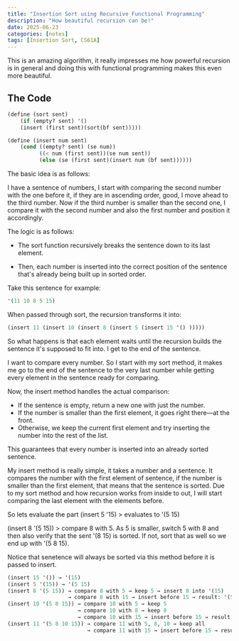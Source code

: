 ```yaml
---
title: "Insertion Sort using Recursive Functional Programming"
description: "How beautiful recursion can be!"
date: 2025-06-23
categories: [notes]
tags: [Insertion Sort, CS61A]
---
```


This is an amazing algorithm, it really impresses me how powerful recursion is in general and doing this with functional programming makes this even more beautiful.

## The Code

```scheme
(define (sort sent)
    (if (empty? sent) '()
    (insert (first sent)(sort(bf sent)))))

(define (insert num sent)
    (cond ((empty? sent) (se num))
          ((< num (first sent))(se num sent))
          (else (se (first sent)(insert num (bf sent))))))
```

The basic idea is as follows:

I have a sentence of numbers, I start with comparing the second number with the one before it, if they are in ascending order, good, I move ahead to the third number.
Now if the third number is smaller than the second one, I compare it with the second number and also the first number and position it accordingly.

The logic is as follows:

- The sort function recursively breaks the sentence down to its last element.

- Then, each number is inserted into the correct position of the sentence that's already being built up in sorted order.

Take this sentence for example:

```scheme
'(11 10 8 5 15)
```

When passed through sort, the recursion transforms it into:

```scheme
(insert 11 (insert 10 (insert 8 (insert 5 (insert 15 '() )))))
```

So what happens is that each element waits until the recursion builds the sentence it's supposed to fit into. I get to the end of the sentence.

I want to compare every number. So I start with my sort method, it makes me go to the end of the sentence to the very last number while getting every element in the sentence ready for comparing.

Now, the insert method handles the actual comparison:

- If the sentence is empty, return a new one with just the number.
- If the number is smaller than the first element, it goes right there—at the front.
- Otherwise, we keep the current first element and try inserting the number into the rest of the list.

This guarantees that every number is inserted into an already sorted sentence.

My insert method is really simple, it takes a number and a sentence. It compares the number with the first element of sentence, if the number is smaller than the first element, that means that the sentence is sorted. Due to my sort method and how recursion works from inside to out, I will start comparing the last element with the elements before. 

So lets evaluate the part (insert 5 '15) > evaluates to '(5 15)

(insert 8 '(5 15)) > compare 8 with 5. As 5 is smaller, switch 5 with 8 and then also verify that the sent '(8 15) is sorted. If not, sort that as well so we end up with '(5 8 15).

Notice that senetence will always be sorted via this method before it is passed to insert.

```scheme
(insert 15 '()) → '(15)
(insert 5 '(15)) → '(5 15)
(insert 8 '(5 15)) → compare 8 with 5 → keep 5 → insert 8 into '(15)
                   → compare 8 with 15 → insert before 15 → result: '(5 8 15)
(insert 10 '(5 8 15)) → compare 10 with 5 → keep 5
                      → compare 10 with 8 → keep 8
                      → compare 10 with 15 → insert before 15 → result: '(5 8 10 15)
(insert 11 '(5 8 10 15)) → compare 11 with 5, 8, 10 → keep all
                         → compare 11 with 15 → insert before 15 → result: **'(5 8 10 11 15)**
```
